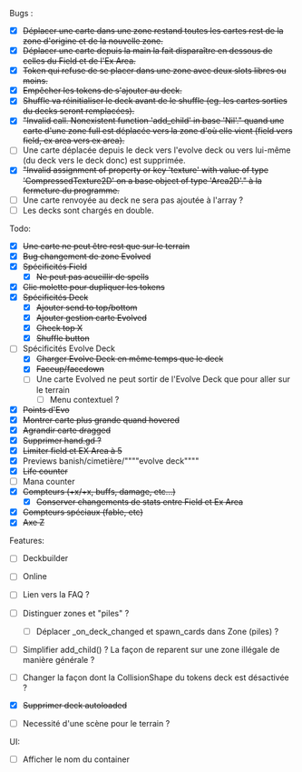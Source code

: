 Bugs :
- [x] ~~Déplacer une carte dans une zone restand toutes les cartes rest de la zone d'origine et de la nouvelle zone.~~
- [x] ~~Déplacer une carte depuis la main la fait disparaître en dessous de celles du Field et de l'Ex Area.~~
- [x] ~~Token qui refuse de se placer dans une zone avec deux slots libres ou moins.~~
- [x] ~~Empêcher les tokens de s'ajouter au deck.~~
- [x] ~~Shuffle va réinitialiser le deck avant de le shuffle (eg. les cartes sorties du decks seront remplacées).~~
- [x] ~~"Invalid call. Nonexistent function 'add_child' in base 'Nil'." quand une carte d'une zone full est déplacée vers la zone d'où elle vient (field vers field, ex area vers ex area).~~
- [ ] Une carte déplacée depuis le deck vers l'evolve deck ou vers lui-même (du deck vers le deck donc) est supprimée.
- [x] ~~"Invalid assignment of property or key 'texture' with value of type 'CompressedTexture2D' on a base object of type 'Area2D'." à la fermeture du programme.~~
- [ ] Une carte renvoyée au deck ne sera pas ajoutée à l'array ?
- [ ] Les decks sont chargés en double.

Todo:
- [x] ~~Une carte ne peut être rest que sur le terrain~~
- [x] ~~Bug changement de zone Evolved~~
- [x] ~~Spécificités Field~~
	- [x] ~~Ne peut pas acueillir de spells~~
- [x] ~~Clic molette pour dupliquer les tokens~~
- [x] ~~Spécificités Deck~~
	- [x] ~~Ajouter send to top/bottom~~
	- [x] ~~Ajouter gestion carte Evolved~~
	- [x] ~~Check top X~~
 	- [x] ~~Shuffle button~~
- [ ] Spécificités Evolve Deck
	- [x] ~~Charger Evolve Deck en même temps que le deck~~
	- [x] ~~Faceup/facedown~~
	- [ ] Une carte Evolved ne peut sortir de l'Evolve Deck que pour aller sur le terrain
		- [ ] Menu contextuel ? 	
- [x] ~~Points d'Evo~~
- [x] ~~Montrer carte plus grande quand hovered~~
- [x] ~~Agrandir carte dragged~~
- [x] ~~Supprimer hand.gd ?~~
- [x] ~~Limiter field et EX Area à 5~~
- [x] Previews banish/cimetière/""""evolve deck""""
- [x] ~~Life counter~~
- [ ] Mana counter
- [x] ~~Compteurs (+x/+x, buffs, damage, etc...)~~
	- [x] ~~Conserver changements de stats entre Field et Ex Area~~
- [x] ~~Compteurs spéciaux (fable, etc)~~
- [x] ~~Axe Z~~

Features:
- [ ] Deckbuilder
- [ ] Online
- [ ] Lien vers la FAQ ?
- [ ] Distinguer zones et "piles" ?
	- [ ] Déplacer _on_deck_changed et spawn_cards dans Zone (piles) ?
- [ ] Simplifier add_child() ? La façon de reparent sur une zone illégale de manière générale ?
- [ ] Changer la façon dont la CollisionShape du tokens deck est désactivée ?
- [x] ~~Supprimer deck autoloaded~~
- [ ] Necessité d'une scène pour le terrain ? 


UI:
- [ ] Afficher le nom du container
